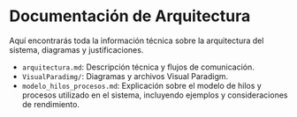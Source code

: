 # Documentación de Arquitectura

Aquí encontrarás toda la información técnica sobre la arquitectura del sistema, diagramas y justificaciones.

- `arquitectura.md`: Descripción técnica y flujos de comunicación.
- `VisualParadimg/`: Diagramas y archivos Visual Paradigm.
- `modelo_hilos_procesos.md`: Explicación sobre el modelo de hilos y procesos utilizado en el sistema, incluyendo ejemplos y consideraciones de rendimiento.